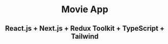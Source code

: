 <div align="center">
  <h1>Movie App</h1>
  <h2>React.js + Next.js + Redux Toolkit + TypeScript + Tailwind</h2>
</div>
